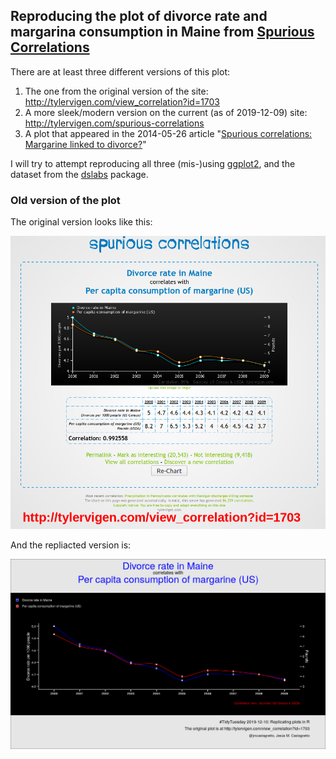 ## Reproducing the plot of divorce rate and margarina consumption in Maine from [Spurious Correlations]()

There are at least three different versions of this plot:

1. The one from the original version of the site: http://tylervigen.com/view_correlation?id=1703
2. A more sleek/modern version on the current (as of 2019-12-09) site: http://tylervigen.com/spurious-correlations
3. A plot that appeared in the 2014-05-26 article "[Spurious correlations: Margarine linked to divorce?](https://www.bbc.com/news/magazine-27537142)"

I will try to attempt reproducing all three (mis-)using [ggplot2](https://github.com/rafalab/dslabs/), and the dataset from the [dslabs](https://github.com/rafalab/dslabs/) package.

### Old version of the plot

The original version looks like this:

![Orignal (old) version of the plot](2019-12-09_replicating-plots-in-r/divorce-margarine-old-version.png)

And the repliacted version is:

![Replicated plot of the old version](2019-12-09_replicating-plots-in-r/sc-oldplot-divorce-margarine.png)